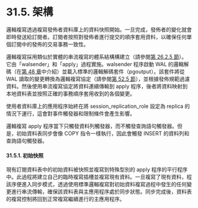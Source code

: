 # 31.5. 架構

邏輯複寫透過複寫發佈者資料庫上的資料快照開始。一旦完成，發佈者的變化就會即時發送給訂閱者。訂閱者按照對發佈者進行提交的順序套用資料，以確保任何單個訂閱中的發佈的交易事務一致性。

邏輯複寫採用類似於實體的串流複寫的體系結構構建立（請參閱[第 26.2.5 節](../26.-high-availability-load-balancing-and-replication/26.2.-log-shipping-standby-servers.md#26-2-5-streaming-replication)）。 它由「walsender」和「apply」過程實施。walsender 程序啟動 WAL 的邏輯解碼（在[第 48 章](../../v.-zi-liao-ku-cheng-shi-she-ji/48.-logical-decoding.md)中介紹）並載入標準的邏輯解碼套件（pgoutput）。該套件將從 WAL 讀取的變更轉換為邏輯複寫協定（請參閱[第 52.5 節](../../vii.-zi-liao-ku-jin-jie/52.-frontend-backend-protocol/52.5.-logical-streaming-replication-protocol.md)），並根據發佈規範過濾資料。然後使用串流複寫協定將資料連續傳輸到 apply 程序，後者將資料映射到本地資料表並按照正確的事務順序套用收到的各個變更。

使用者資料庫上的應用程序始終在將 session\_replication\_role 設定為 replica 的情況下運行，這會對事件觸發器和限制條件會產生影響。

邏輯複寫 apply 程序當下只觸發資料列觸發器，而不觸發查詢語句觸發器。但是，初始資料表同步會像 COPY 指令一樣執行，因此會觸發 INSERT 的資料列和查詢語句觸發器。

#### 31.5.1. 初始快照

現有訂閱資料表中的初始資料被快照並複寫到特殊型別的 apply 程序的平行程序中。此過程將建立自己的臨時複寫插槽並複寫現有資料。一旦複寫了現有資料，程該序便進入同步模式，透過使用標準邏輯複寫對初始資料複寫過程中發生的任何變更進行串流傳輸，確保該資料表與主應用程序處於同步狀態。同步完成後，資料表的複寫控制將回到正常複寫繼續進行的主應用程序。

